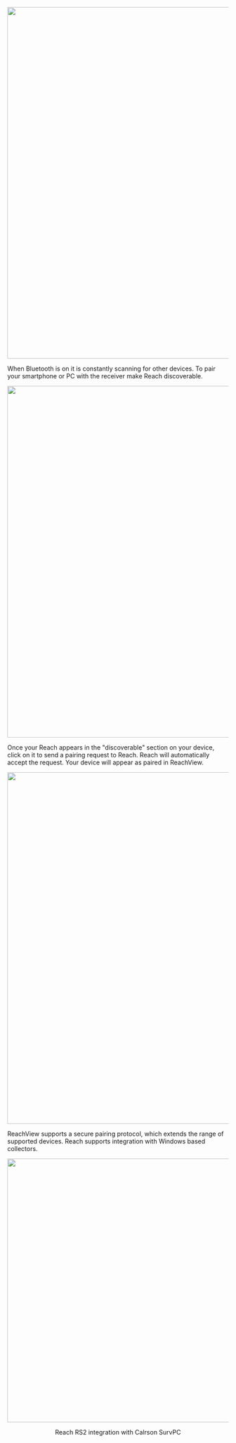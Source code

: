 
<p style="text-align:center" ><img src="../img/reachview/bluetooth/bluetooth.png" style="width: 800px;" /></p>

When Bluetooth is on it is constantly scanning for other devices. To pair your smartphone or PC with the receiver make Reach discoverable.

<p style="text-align:center" ><img src="../img/reachview/bluetooth/bt-on.png" style="width: 800px;" /></p>

Once your Reach appears in the "discoverable" section on your device, click on it to send a pairing request to Reach. Reach will automatically accept the request.  Your device will appear as paired in ReachView.

<p style="text-align:center" ><img src="../img/reachview/bluetooth/reachview-paired.png" style="width: 800px;" /></p>

ReachView supports a secure pairing protocol, which extends the range of supported devices. Reach supports integration with Windows based collectors.

<p style="text-align:center" ><img src="../img/reachview/bluetooth/rs2_survce.jpg" style="width: 600px;" /></p>
<p style="text-align:center" >Reach RS2 integration with Calrson SurvPC</p>
